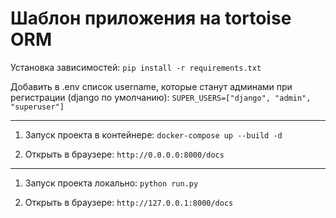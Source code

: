 # Шаблон приложения на tortoise ORM

Установка зависимостей:
`pip install -r requirements.txt `

Добавить в .env список username, которые станут админами при регистрации (django по умолчанию):
`SUPER_USERS=["django", "admin", "superuser"]`

***

1. Запуск проекта в контейнере:
`docker-compose up --build -d`

2. Открыть в браузере:
`http://0.0.0.0:8000/docs`

***

1. Запуск проекта локально:
`python run.py`

2. Открыть в браузере:
`http://127.0.0.1:8000/docs`